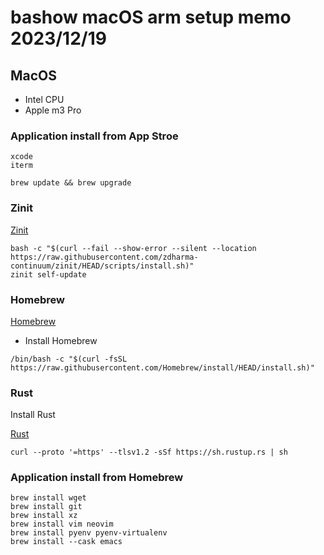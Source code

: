 # bashow macOS arm setup memo 2023/12/19

## MacOS

- Intel CPU
- Apple m3 Pro

### Application install from App Stroe

``` code
xcode
iterm
```

``` code
brew update && brew upgrade
```

### Zinit

[Zinit](https://github.com/zdharma-continuum/zinit)

``` code
bash -c "$(curl --fail --show-error --silent --location https://raw.githubusercontent.com/zdharma-continuum/zinit/HEAD/scripts/install.sh)"
zinit self-update
```

### Homebrew

[Homebrew](https://brew.sh/)

- Install Homebrew

``` code
/bin/bash -c "$(curl -fsSL https://raw.githubusercontent.com/Homebrew/install/HEAD/install.sh)"
```

### Rust

Install Rust

[Rust](https://www.rust-lang.org/)

``` code
curl --proto '=https' --tlsv1.2 -sSf https://sh.rustup.rs | sh
```

### Application install from Homebrew

``` code
brew install wget
brew install git
brew install xz
brew install vim neovim
brew install pyenv pyenv-virtualenv
brew install --cask emacs
```


